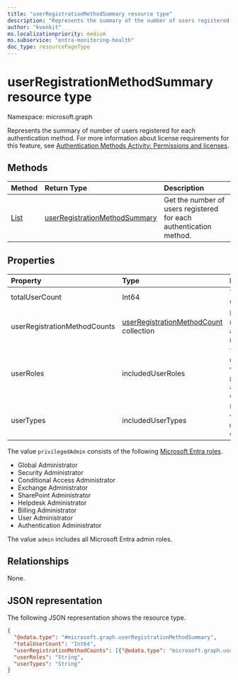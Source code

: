 ```yaml
---
title: "userRegistrationMethodSummary resource type"
description: "Represents the summary of the number of users registered for each authentication method."
author: "kvenkit"
ms.localizationpriority: medium
ms.subservice: "entra-monitoring-health"
doc_type: resourcePageType
---
```


# userRegistrationMethodSummary resource type

Namespace: microsoft.graph

Represents the summary of number of users registered for each authentication method. For more information about license requirements for this feature, see [Authentication Methods Activity: Permissions and licenses](/entra/identity/authentication/howto-authentication-methods-activity#permissions-and-licenses).

## Methods

| Method       | Return Type | Description |
|:-------------|:------------|:------------|
| [List](../api/authenticationmethodsroot-usersregisteredbymethod.md) | [userRegistrationMethodSummary](../resources/userregistrationmethodsummary.md) | Get the number of users registered for each authentication method. |

## Properties

|Property|Type|Description|
|:---|:---|:---|
|totalUserCount|Int64|Total number of users in the tenant.|
|userRegistrationMethodCounts|[userRegistrationMethodCount](../resources/userregistrationmethodcount.md) collection|Number of users registered for each authentication method.|
|userRoles|includedUserRoles|The role type of the user. Possible values are: `all`, `privilegedAdmin`, `admin`, `user`, `unknownFutureValue`.|
|userTypes|includedUserTypes|User type. Possible values are: `all`, `member`, `guest`, `unknownFutureValue`.|

The value `privilegedAdmin` consists of the following [Microsoft Entra roles](/entra/identity/role-based-access-control/permissions-reference?toc=%2Fgraph%2Ftoc.json).

* Global Administrator
* Security Administrator
* Conditional Access Administrator
* Exchange Administrator
* SharePoint Administrator
* Helpdesk Administrator
* Billing Administrator
* User Administrator
* Authentication Administrator

The value `admin` includes all Microsoft Entra admin roles.

## Relationships

None.

## JSON representation

The following JSON representation shows the resource type.

<!-- {
  "blockType": "resource",
  "@odata.type": "microsoft.graph.userRegistrationMethodSummary"
}
-->
``` json
{
  "@odata.type": "#microsoft.graph.userRegistrationMethodSummary",
  "totalUserCount": "Int64",
  "userRegistrationMethodCounts": [{"@odata.type": "microsoft.graph.userRegistrationMethodCount"}],
  "userRoles": "String",
  "userTypes": "String"
}
```
